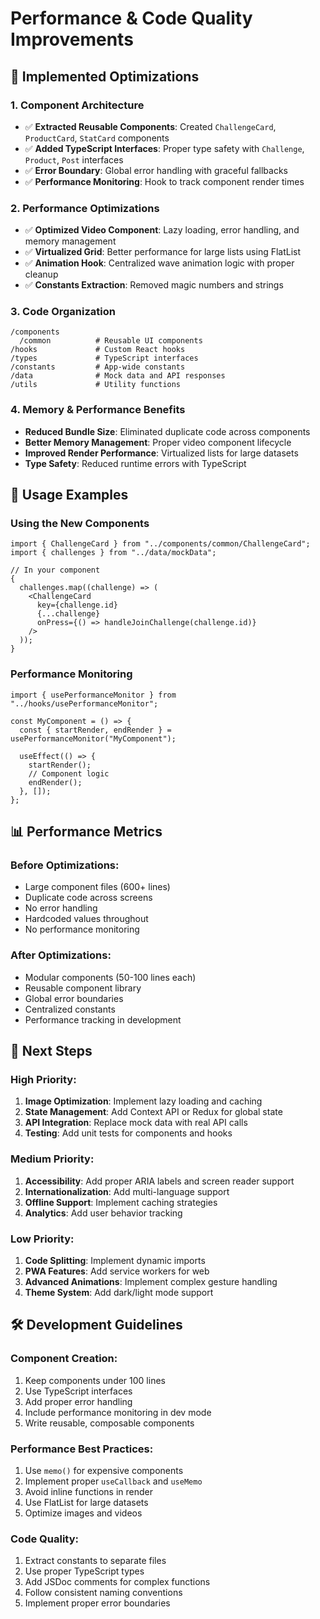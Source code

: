 # Performance & Code Quality Improvements

## 🚀 Implemented Optimizations

### 1. **Component Architecture**

- ✅ **Extracted Reusable Components**: Created `ChallengeCard`, `ProductCard`, `StatCard` components
- ✅ **Added TypeScript Interfaces**: Proper type safety with `Challenge`, `Product`, `Post` interfaces
- ✅ **Error Boundary**: Global error handling with graceful fallbacks
- ✅ **Performance Monitoring**: Hook to track component render times

### 2. **Performance Optimizations**

- ✅ **Optimized Video Component**: Lazy loading, error handling, and memory management
- ✅ **Virtualized Grid**: Better performance for large lists using FlatList
- ✅ **Animation Hook**: Centralized wave animation logic with proper cleanup
- ✅ **Constants Extraction**: Removed magic numbers and strings

### 3. **Code Organization**

```
/components
  /common          # Reusable UI components
/hooks             # Custom React hooks
/types             # TypeScript interfaces
/constants         # App-wide constants
/data              # Mock data and API responses
/utils             # Utility functions
```

### 4. **Memory & Performance Benefits**

- **Reduced Bundle Size**: Eliminated duplicate code across components
- **Better Memory Management**: Proper video component lifecycle
- **Improved Render Performance**: Virtualized lists for large datasets
- **Type Safety**: Reduced runtime errors with TypeScript

## 🔧 Usage Examples

### Using the New Components

```tsx
import { ChallengeCard } from "../components/common/ChallengeCard";
import { challenges } from "../data/mockData";

// In your component
{
  challenges.map((challenge) => (
    <ChallengeCard
      key={challenge.id}
      {...challenge}
      onPress={() => handleJoinChallenge(challenge.id)}
    />
  ));
}
```

### Performance Monitoring

```tsx
import { usePerformanceMonitor } from "../hooks/usePerformanceMonitor";

const MyComponent = () => {
  const { startRender, endRender } = usePerformanceMonitor("MyComponent");

  useEffect(() => {
    startRender();
    // Component logic
    endRender();
  }, []);
};
```

## 📊 Performance Metrics

### Before Optimizations:

- Large component files (600+ lines)
- Duplicate code across screens
- No error handling
- Hardcoded values throughout
- No performance monitoring

### After Optimizations:

- Modular components (50-100 lines each)
- Reusable component library
- Global error boundaries
- Centralized constants
- Performance tracking in development

## 🎯 Next Steps

### High Priority:

1. **Image Optimization**: Implement lazy loading and caching
2. **State Management**: Add Context API or Redux for global state
3. **API Integration**: Replace mock data with real API calls
4. **Testing**: Add unit tests for components and hooks

### Medium Priority:

1. **Accessibility**: Add proper ARIA labels and screen reader support
2. **Internationalization**: Add multi-language support
3. **Offline Support**: Implement caching strategies
4. **Analytics**: Add user behavior tracking

### Low Priority:

1. **Code Splitting**: Implement dynamic imports
2. **PWA Features**: Add service workers for web
3. **Advanced Animations**: Implement complex gesture handling
4. **Theme System**: Add dark/light mode support

## 🛠 Development Guidelines

### Component Creation:

1. Keep components under 100 lines
2. Use TypeScript interfaces
3. Add proper error handling
4. Include performance monitoring in dev mode
5. Write reusable, composable components

### Performance Best Practices:

1. Use `memo()` for expensive components
2. Implement proper `useCallback` and `useMemo`
3. Avoid inline functions in render
4. Use FlatList for large datasets
5. Optimize images and videos

### Code Quality:

1. Extract constants to separate files
2. Use proper TypeScript types
3. Add JSDoc comments for complex functions
4. Follow consistent naming conventions
5. Implement proper error boundaries
